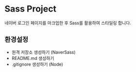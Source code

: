 # Sass Project
네이버 로그인 페이지를 마크업한 후 Sass를 활용하여 스타일링 합니다.

## 환경설정
- 원격 저장소 생성하기 (NaverSass)
- README.md 생성하기
- .gitignore 생성하기 (Node)

